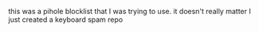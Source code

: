 this was a pihole blocklist that I was trying to use. it doesn't really matter I just created a keyboard spam repo
